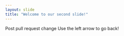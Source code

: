 ```yaml
---
layout: slide
title: "Welcome to our second slide!"
---
```

Post pull request change
Use the left arrow to go back!
